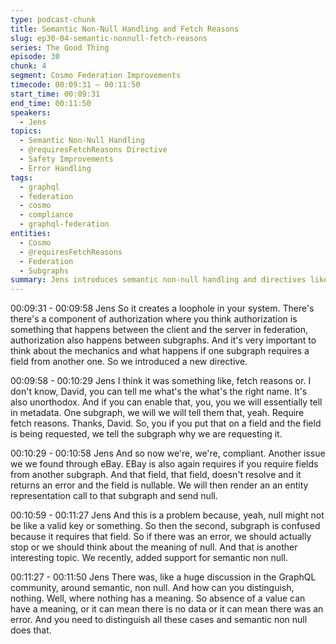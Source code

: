 ```yaml
---
type: podcast-chunk
title: Semantic Non-Null Handling and Fetch Reasons
slug: ep30-04-semantic-nonnull-fetch-reasons
series: The Good Thing
episode: 30
chunk: 4
segment: Cosmo Federation Improvements
timecode: 00:09:31 – 00:11:50
start_time: 00:09:31
end_time: 00:11:50
speakers:
  - Jens
topics:
  - Semantic Non-Null Handling
  - @requiresFetchReasons Directive
  - Safety Improvements
  - Error Handling
tags:
  - graphql
  - federation
  - cosmo
  - compliance
  - graphql-federation
entities:
  - Cosmo
  - @requiresFetchReasons
  - Federation
  - Subgraphs
summary: Jens introduces semantic non-null handling and directives like `@requiresFetchReasons`, highlighting how Cosmo's Federation model improves safety and error handling between subgraphs.
---
```


00:09:31 - 00:09:58
Jens
So it creates a loophole in your system. There's there's a component of authorization where you think authorization is something that happens between the client and the server in federation, authorization also happens between subgraphs. And it's very important to think about the mechanics and what happens if one subgraph requires a field from another one. So we introduced a new directive.

00:09:58 - 00:10:29
Jens
I think it was something like, fetch reasons or. I don't know, David, you can tell me what's the what's the right name. It's also unorthodox. And if you can enable that, you, you we will essentially tell in metadata. One subgraph, we will we will tell them that, yeah. Require fetch reasons. Thanks, David. So, you if you put that on a field and the field is being requested, we tell the subgraph why we are requesting it.

00:10:29 - 00:10:58
Jens
And so now we're, we're, compliant. Another issue we we found through eBay. EBay is also again requires if you require fields from another subgraph. And that field, that field, doesn't resolve and it returns an error and the field is nullable. We will then render an an entity representation call to that subgraph and send null.

00:10:59 - 00:11:27
Jens
And this is a problem because, yeah, null might not be like a valid key or something. So then the second, subgraph is confused because it requires that field. So if there was an error, we should actually stop or we should think about the meaning of null. And that is another interesting topic. We recently, added support for semantic non null.

00:11:27 - 00:11:50
Jens
There was, like a huge discussion in the GraphQL community, around semantic, non null. And how can you distinguish, nothing. Well, where nothing has a meaning. So absence of a value can have a meaning, or it can mean there is no data or it can mean there was an error. And you need to distinguish all these cases and semantic non null does that.
